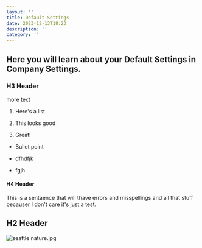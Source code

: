 ```yaml
---
layout: ''
title: Default Settings
date: 2023-12-13T18:23
description: ''
category: ''
---
```


## Here you will learn about your Default Settings in Company Settings.



### H3 Header

more text

1.  Here\'s a list

2.  This looks good

3.  Great!

* Bullet point

* dfhdfjk

* fgjh



#### H4 Header

This is a sentaence that will thave errors and misspellings and all that stuff becauser I don\'t care it\'s just a test.

## H2 Header

![seattle nature.jpg](images/documentation/seattle%20nature.jpg)